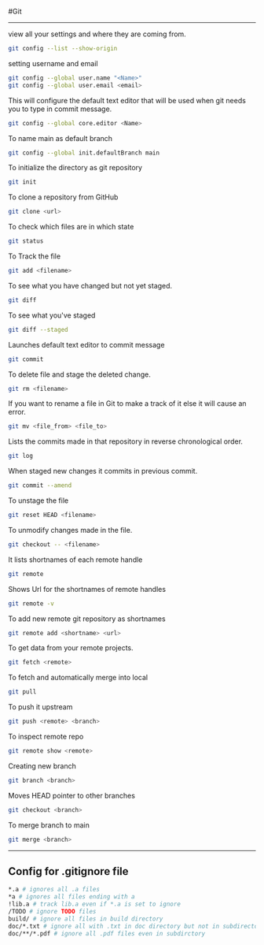 #Git
***
view all your settings and where they are coming from.
```bash
git config --list --show-origin
```
setting username and email
```bash
git config --global user.name "<Name>"
git config --global user.email <email>
```
This will configure the default text editor that will be used when git needs you to type in commit message.
```bash
git config --global core.editor <Name>
```
To name main as default branch 
```bash
git config --global init.defaultBranch main
```
To initialize the directory as git repository
```bash
git init
```
To clone a repository from GitHub
```bash
git clone <url>
```
To check which files are in which state
```bash
git status
```
To Track the file
```bash
git add <filename>
```
To see what you have changed but not yet staged.
```bash
git diff
```
To see what you've staged
```bash
git diff --staged
```
Launches default text editor to commit message
```bash
git commit
```
To delete file and stage the deleted change.
```bash
git rm <filename>
```
If you want to rename a file in Git to make a track of it else it will cause an error.
```bash
git mv <file_from> <file_to>
```
Lists the commits made in that repository in reverse chronological order.
```bash
git log
```
When staged new changes it commits in previous commit.
```bash
git commit --amend
```
To unstage the file
```bash
git reset HEAD <filename>
```
To unmodify changes made in the file.
```bash
git checkout -- <filename>
```
It lists shortnames of each remote handle
```bash
git remote
```
Shows Url for the shortnames of remote handles
```bash
git remote -v
```
To add new remote git repository as shortnames
```bash
git remote add <shortname> <url>
```
To get data from your remote projects.
```bash
git fetch <remote>
```
To fetch and automatically merge into local
```bash
git pull
```
To push it upstream
```bash
git push <remote> <branch>
```
To inspect remote repo
```bash
git remote show <remote>
```
Creating new branch 
```bash
git branch <branch>
```
Moves HEAD pointer to other branches
```bash
git checkout <branch>
```
To merge branch to main
```bash
git merge <branch>
```
***
## Config for .gitignore file
```bash
*.a # ignores all .a files
*a # ignores all files ending with a
!lib.a # track lib.a even if *.a is set to ignore
/TODO # ignore TODO files
build/ # ignore all files in build directory
doc/*.txt # ignore all with .txt in doc directory but not in subdirectory
doc/**/*.pdf # ignore all .pdf files even in subdirctory
```

